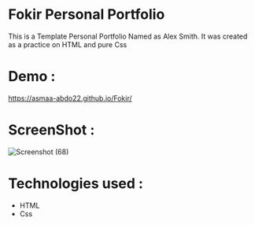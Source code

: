 # Fokir Personal Portfolio 

This is a Template Personal Portfolio Named as Alex Smith. It was created as a practice on  HTML and pure Css

# Demo :

https://asmaa-abdo22.github.io/Fokir/

# ScreenShot : 

![Screenshot (68)](https://github.com/Asmaa-Abdo22/Fokir/assets/152712176/f2aa546a-4346-4950-b87a-60106db8da66)

# Technologies used :

* HTML
* Css
